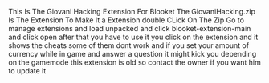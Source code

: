 This Is The Giovani Hacking Extension For Blooket
The GiovaniHacking.zip Is The Extension
To Make It a Extension double CLick On The Zip Go to manage extensions and load unpacked and click blooket-extension-main and click open after that you have
to use it you click on the extension and it shows the cheats some of them dont work
and if you set your amount of currency while in game and answer a question it might kick you depending on the gamemode
this extension is old so contact the owner if you want him to update it
